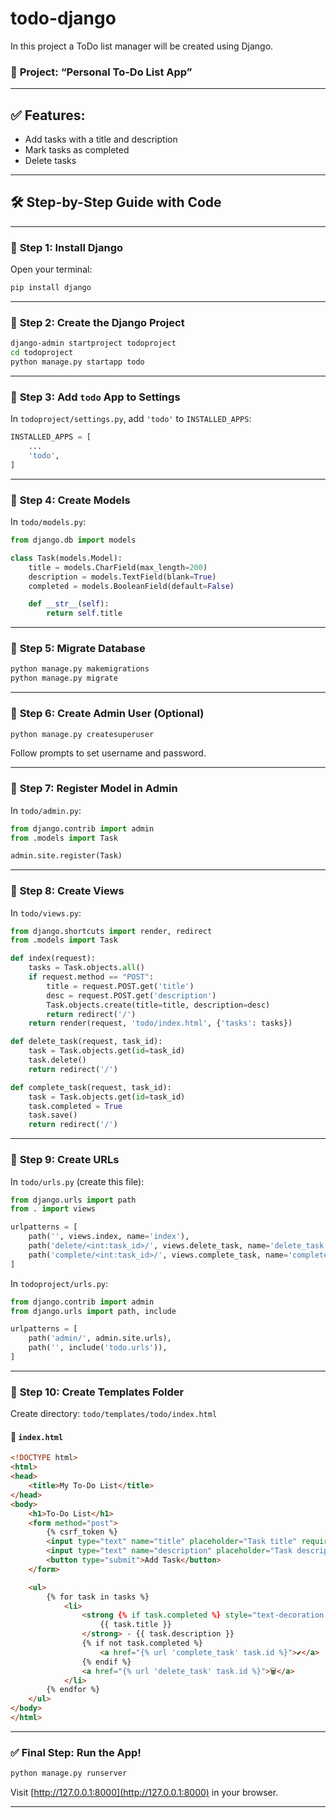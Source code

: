 # todo-django
In this project a ToDo list manager will be created using Django.

### 🎯 **Project: “Personal To-Do List App”**

---

## ✅ Features:

* Add tasks with a title and description
* Mark tasks as completed
* Delete tasks

---

## 🛠️ Step-by-Step Guide with Code

---

### 🧩 **Step 1: Install Django**

Open your terminal:

```bash
pip install django
```

---

### 🧩 **Step 2: Create the Django Project**

```bash
django-admin startproject todoproject
cd todoproject
python manage.py startapp todo
```

---

### 🧩 **Step 3: Add `todo` App to Settings**

In `todoproject/settings.py`, add `'todo'` to `INSTALLED_APPS`:

```python
INSTALLED_APPS = [
    ...
    'todo',
]
```

---

### 🧩 **Step 4: Create Models**

In `todo/models.py`:

```python
from django.db import models

class Task(models.Model):
    title = models.CharField(max_length=200)
    description = models.TextField(blank=True)
    completed = models.BooleanField(default=False)

    def __str__(self):
        return self.title
```

---

### 🧩 **Step 5: Migrate Database**

```bash
python manage.py makemigrations
python manage.py migrate
```

---

### 🧩 **Step 6: Create Admin User (Optional)**

```bash
python manage.py createsuperuser
```

Follow prompts to set username and password.

---

### 🧩 **Step 7: Register Model in Admin**

In `todo/admin.py`:

```python
from django.contrib import admin
from .models import Task

admin.site.register(Task)
```

---

### 🧩 **Step 8: Create Views**

In `todo/views.py`:

```python
from django.shortcuts import render, redirect
from .models import Task

def index(request):
    tasks = Task.objects.all()
    if request.method == "POST":
        title = request.POST.get('title')
        desc = request.POST.get('description')
        Task.objects.create(title=title, description=desc)
        return redirect('/')
    return render(request, 'todo/index.html', {'tasks': tasks})

def delete_task(request, task_id):
    task = Task.objects.get(id=task_id)
    task.delete()
    return redirect('/')

def complete_task(request, task_id):
    task = Task.objects.get(id=task_id)
    task.completed = True
    task.save()
    return redirect('/')
```

---

### 🧩 **Step 9: Create URLs**

In `todo/urls.py` (create this file):

```python
from django.urls import path
from . import views

urlpatterns = [
    path('', views.index, name='index'),
    path('delete/<int:task_id>/', views.delete_task, name='delete_task'),
    path('complete/<int:task_id>/', views.complete_task, name='complete_task'),
]
```

In `todoproject/urls.py`:

```python
from django.contrib import admin
from django.urls import path, include

urlpatterns = [
    path('admin/', admin.site.urls),
    path('', include('todo.urls')),
]
```

---

### 🧩 **Step 10: Create Templates Folder**

Create directory: `todo/templates/todo/index.html`

#### 📄 `index.html`

```html
<!DOCTYPE html>
<html>
<head>
    <title>My To-Do List</title>
</head>
<body>
    <h1>To-Do List</h1>
    <form method="post">
        {% csrf_token %}
        <input type="text" name="title" placeholder="Task title" required>
        <input type="text" name="description" placeholder="Task description">
        <button type="submit">Add Task</button>
    </form>

    <ul>
        {% for task in tasks %}
            <li>
                <strong {% if task.completed %} style="text-decoration: line-through;" {% endif %}>
                    {{ task.title }}
                </strong> - {{ task.description }}
                {% if not task.completed %}
                    <a href="{% url 'complete_task' task.id %}">✔️</a>
                {% endif %}
                <a href="{% url 'delete_task' task.id %}">🗑️</a>
            </li>
        {% endfor %}
    </ul>
</body>
</html>
```

---

### ✅ Final Step: Run the App!

```bash
python manage.py runserver
```

Visit [http://127.0.0.1:8000](http://127.0.0.1:8000) in your browser.

---

